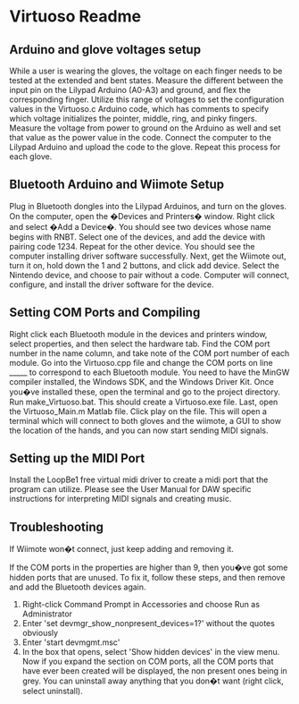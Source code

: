 # Virtuoso Readme

## Arduino and glove voltages setup  

While a user is wearing the gloves, the voltage on each finger needs to be tested at the extended and bent states. Measure the different between the input pin on the Lilypad Arduino (A0-A3) and ground, and flex the corresponding finger.  Utilize this range of voltages to set the configuration values in the Virtuoso.c Arduino code, which has  comments to specify which voltage initializes the pointer, middle, ring, and pinky fingers. Measure the voltage from power to ground on the Arduino as well and set that value as the power value in the code. Connect the computer to the Lilypad Arduino and upload the code to the glove. Repeat this process for each glove. 

## Bluetooth Arduino and Wiimote Setup 

Plug in Bluetooth dongles into the Lilypad Arduinos, and turn on the gloves. On the computer, open the �Devices and Printers� window. Right click and select �Add a Device�. You should see two devices whose name begins with RNBT. Select one of the devices, and add the device with pairing code 1234. Repeat for the other device. You should see the computer installing driver software successfully. Next, get the Wiimote out, turn it on, hold down the 1 and 2 buttons, and click add device. Select the Nintendo device, and choose to pair without a code. Computer will connect, configure, and install the driver software for the device.  


## Setting COM Ports and Compiling 

Right click each Bluetooth module in the devices and printers window, select properties, and then select the hardware tab. Find the COM port number in the name column, and take note of the COM port number of each module. Go into the Virtuoso.cpp file and change the COM ports on line _____ to correspond to each Bluetooth module. You need to have the MinGW compiler installed, the Windows SDK, and the Windows Driver Kit. Once you�ve installed these, open the terminal and go to the project directory. Run make_Virtuoso.bat. This should create a Virtuoso.exe file. Last, open the Virtuoso_Main.m Matlab file. Click play on the file. This will open a terminal which will connect to both gloves and the wiimote, a GUI to show the location of the hands, and you can now start sending MIDI signals. 

## Setting up the MIDI Port 

Install the LoopBe1 free virtual midi driver to create a midi port that the program can utilize. Please see the User Manual for DAW specific instructions for interpreting MIDI signals and creating music. 

## Troubleshooting 

If Wiimote won�t connect, just keep adding and removing it. 

If the COM ports in the properties are higher than 9, then you�ve got some hidden ports that are unused. To fix it, follow these steps, and then remove and add the Bluetooth devices again. 

1. Right-click Command Prompt in Accessories and choose Run as Administrator
2. Enter 'set devmgr_show_nonpresent_devices=1?' without the quotes obviously
3. Enter 'start devmgmt.msc'
4. In the box that opens, select 'Show hidden devices' in the view menu.
Now if you expand the section on COM ports, all the COM ports that have ever
been created will be displayed, the non present ones being in grey. You can
uninstall away anything that you don�t want (right click, select uninstall).

